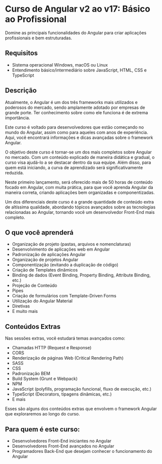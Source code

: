 
# Curso de Angular v2 ao v17: Básico ao Profissional

Domine as principais funcionalidades do Angular para criar aplicações profissionais e bem estruturadas.

## Requisitos

- Sistema operacional Windows, macOS ou Linux
- Entendimento básico/intermediário sobre JavaScript, HTML, CSS e TypeScript

## Descrição

Atualmente, o Angular é um dos três frameworks mais utilizados e poderosos do mercado, sendo amplamente adotado por empresas de grande porte. Ter conhecimento sobre como ele funciona é de extrema importância.

Este curso é voltado para desenvolvedores que estão começando no mundo do Angular, assim como para aqueles com anos de experiência. Aqui, você encontrará informações e dicas avançadas sobre o framework Angular.

O objetivo deste curso é tornar-se um dos mais completos sobre Angular no mercado. Com um conteúdo explicado de maneira didática e gradual, o curso visa ajudá-lo a se destacar dentro da sua equipe. Além disso, para quem está iniciando, a curva de aprendizado será significativamente reduzida.

Neste primeiro lançamento, será oferecido mais de 50 horas de conteúdo focado em Angular, com muita prática, para que você aprenda Angular da maneira correta, criando aplicações bem organizadas e componentizadas.

Um dos diferenciais deste curso é a grande quantidade de conteúdo extra de altíssima qualidade, abordando tópicos avançados sobre as tecnologias relacionadas ao Angular, tornando você um desenvolvedor Front-End mais completo.

## O que você aprenderá

- Organização de projeto (pastas, arquivos e nomenclaturas)
- Desenvolvimento de aplicações web em Angular
- Padronização de aplicações Angular
- Organização de projetos Angular
- Componentização (evitando a duplicação de código)
- Criação de Templates dinâmicos
- Binding de dados (Event Binding, Property Binding, Attribute Binding, etc.)
- Projeção de Conteúdo
- Pipes
- Criação de formulários com Template-Driven Forms
- Utilização do Angular Material
- Diretivas
- E muito mais

## Conteúdos Extras

Nas sessões extras, você estudará temas avançados como:

- Chamadas HTTP (Request e Response)
- CORS
- Renderização de páginas Web (Critical Rendering Path)
- SASS
- CSS
- Padronização BEM
- Build System (Grunt e Webpack)
- NPM
- JavaScript (polyfills, programação funcional, fluxo de execução, etc.)
- TypeScript (Decorators, tipagens dinâmicas, etc.)
- E mais

Esses são alguns dos conteúdos extras que envolvem o framework Angular que exploraremos ao longo do curso.

## Para quem é este curso:

- Desenvolvedores Front-End iniciantes no Angular
- Desenvolvedores Front-End avançados no Angular
- Programadores Back-End que desejam conhecer o funcionamento do Angular
